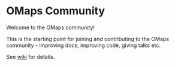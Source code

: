 # OMaps Community

Welcome to the OMaps community!

This is the starting point for joining and contributing to the OMaps community -
improving docs, improving code, giving talks etc.

See [wiki](https://github.com/omapsapp/community/wiki) for details.
